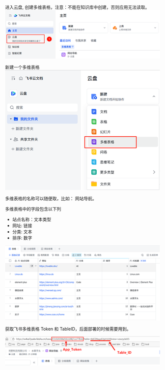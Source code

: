 
进入云盘, 创建多维表格，注意：不能在知识库中创建，否则应用无法读取。
![进入云盘](./images/1.png)

新建一个多维表格
![新建多维表格](./images/2.png)

多维表格的名称可以随便取，比如： 网站导航。

多维表格中的字段包含以下列
  - 站点名称：文本类型
  - 网址: 链接
  - 分类: 文本
  - 排序: 数字

![表格字段](./images/3.png)



获取飞书多维表格 Token 和 TableID，后面部署的时候需要用到。

![参数说明](./images/4.png)


